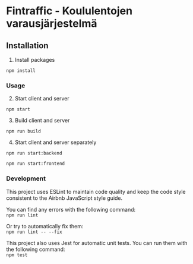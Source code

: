 # Fintraffic - Koululentojen varausjärjestelmä
## Installation
1. Install packages

`npm install`

### Usage

2. Start client and server

`npm start`

3. Build client and server

`npm run build`

4. Start client and server separately

`npm run start:backend`

`npm run start:frontend`

### Development

This project uses ESLint to maintain code quality and keep the code style consistent to the Airbnb JavaScript style guide.

You can find any errors with the following command:  
`npm run lint`

Or try to automatically fix them:  
`npm run lint -- --fix`

This project also uses Jest for automatic unit tests. You can run them with the following command:  
`npm test`
